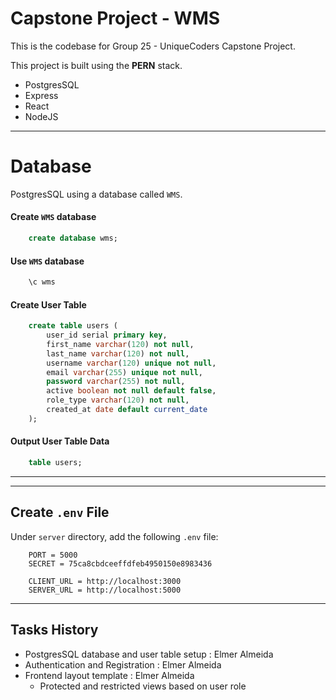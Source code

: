 # Capstone Project - WMS

This is the codebase for Group 25 - UniqueCoders Capstone Project.

This project is built using the **PERN** stack.

-   PostgresSQL
-   Express
-   React
-   NodeJS

---

# Database

PostgresSQL using a database called `WMS`.

#### Create `WMS` database

```sql
    create database wms;
```

#### Use `WMS` database

```sql
    \c wms
```

#### Create User Table

```sql
    create table users (
        user_id serial primary key,
        first_name varchar(120) not null,
        last_name varchar(120) not null,
        username varchar(120) unique not null,
        email varchar(255) unique not null,
        password varchar(255) not null,
        active boolean not null default false,
        role_type varchar(120) not null,
        created_at date default current_date
    );
```

#### Output User Table Data

```sql
    table users;
```

---

---

## Create `.env` File

Under `server` directory, add the following `.env` file:

```env
    PORT = 5000
    SECRET = 75ca8cbdceeffdfeb4950150e8983436

    CLIENT_URL = http://localhost:3000
    SERVER_URL = http://localhost:5000
```

---

## Tasks History

-   PostgresSQL database and user table setup : Elmer Almeida
-   Authentication and Registration : Elmer Almeida
-   Frontend layout template : Elmer Almeida
    -   Protected and restricted views based on user role
